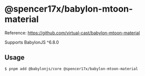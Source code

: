 # @spencer17x/babylon-mtoon-material

Reference: https://github.com/virtual-cast/babylon-mtoon-material

Supports BabylonJS ^6.8.0

## Usage

```shell
$ pnpm add @babylonjs/core @spencer17x/babylon-mtoon-material
```


